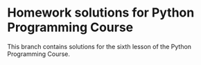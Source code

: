 # Homework solutions for Python Programming Course

This branch contains solutions for the sixth lesson of the Python Programming Course.